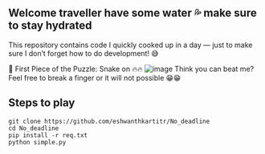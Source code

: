 ## Welcome traveller have some water 💦 make sure to stay hydrated
This repository contains code I quickly cooked up in a day — just to make sure I don’t forget how to do development! 😅

🚀 First Piece of the Puzzle: Snake on 🔥🔥
![image](https://github.com/user-attachments/assets/5520e57e-e3d3-4a2f-a085-bb10f7fcc5eb)
Think you can beat me?
Feel free to break a finger or it will not possible 😁😁

## Steps to play
``` code
git clone https://github.com/eshwanthkartitr/No_deadline
cd No_deadline
pip install -r req.txt
python simple.py
```
